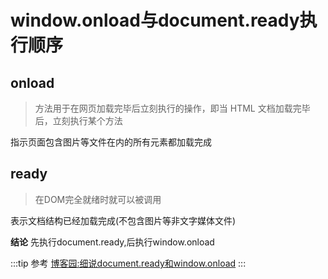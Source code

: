 # window.onload与document.ready执行顺序

## onload
>方法用于在网页加载完毕后立刻执行的操作，即当 HTML 文档加载完毕后，立刻执行某个方法

指示页面包含图片等文件在内的所有元素都加载完成

## ready
>在DOM完全就绪时就可以被调用

表示文档结构已经加载完成(不包含图片等非文字媒体文件)


**结论**
先执行document.ready,后执行window.onload

:::tip 参考
[博客园:细说document.ready和window.onload](https://www.cnblogs.com/shcrk/p/9256308.html)
:::

<comment/>
<tongji/>